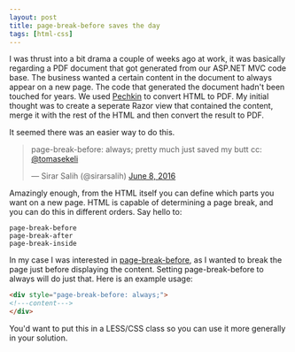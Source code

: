 ```yaml
---
layout: post
title: page-break-before saves the day
tags: [html-css]
---
```


I was thrust into a bit drama a couple of weeks ago at work, it was basically regarding a PDF document that got generated from our ASP.NET MVC code base. The business wanted a certain content in the document to always appear on a new page. The code that generated the document hadn't been touched for years. We used [Pechkin](https://github.com/gmanny/Pechkin) to convert HTML to PDF. My initial thought was to create a seperate Razor view that contained the content, merge it with the rest of the HTML and then convert the result to PDF.

It seemed there was an easier way to do this. 

<blockquote class="twitter-tweet" data-lang="en"><p lang="en" dir="ltr">page-break-before: always; pretty much just saved my butt cc: <a href="https://twitter.com/tomasekeli">@tomasekeli</a></p>&mdash; Sirar Salih (@sirarsalih) <a href="https://twitter.com/sirarsalih/status/740496400140636160">June 8, 2016</a></blockquote>
<script async src="//platform.twitter.com/widgets.js" charset="utf-8"></script>

Amazingly enough, from the HTML itself you can define which parts you want on a new page. HTML is capable of determining a page break, and you can do this in different orders. Say hello to:

```
page-break-before
page-break-after
page-break-inside
```

In my case I was interested in [page-break-before](http://www.w3schools.com/cssref/pr_print_pagebb.asp), as I wanted to break the page just before displaying the content. Setting page-break-before to always will do just that. Here is an example usage:

```html
<div style="page-break-before: always;">
<!---content--->
</div>
```

You'd want to put this in a LESS/CSS class so you can use it more generally in your solution.